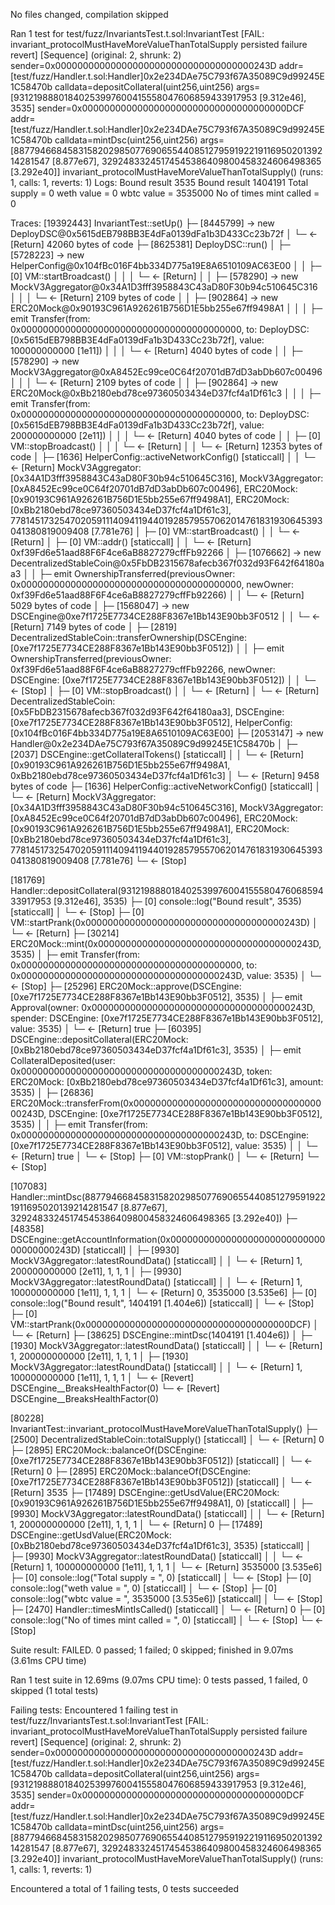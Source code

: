 No files changed, compilation skipped

Ran 1 test for test/fuzz/InvariantsTest.t.sol:InvariantTest
[FAIL: invariant_protocolMustHaveMoreValueThanTotalSupply persisted failure revert]
	[Sequence] (original: 2, shrunk: 2)
		sender=0x000000000000000000000000000000000000243D addr=[test/fuzz/Handler.t.sol:Handler]0x2e234DAe75C793f67A35089C9d99245E1C58470b calldata=depositCollateral(uint256,uint256) args=[93121988801840253997600415558047606859433917953 [9.312e46], 3535]
		sender=0x0000000000000000000000000000000000000DCF addr=[test/fuzz/Handler.t.sol:Handler]0x2e234DAe75C793f67A35089C9d99245E1C58470b calldata=mintDsc(uint256,uint256) args=[88779466845831582029850776906554408512795919221911695020139214281547 [8.877e67], 32924833245174545386409800458324606498365 [3.292e40]]
 invariant_protocolMustHaveMoreValueThanTotalSupply() (runs: 1, calls: 1, reverts: 1)
Logs:
  Bound result 3535
  Bound result 1404191
  Total supply =  0
  weth value =  0
  wbtc value =  3535000
  No of times mint called  =  0

Traces:
  [19392443] InvariantTest::setUp()
    ├─ [8445799] → new DeployDSC@0x5615dEB798BB3E4dFa0139dFa1b3D433Cc23b72f
    │   └─ ← [Return] 42060 bytes of code
    ├─ [8625381] DeployDSC::run()
    │   ├─ [5728223] → new HelperConfig@0x104fBc016F4bb334D775a19E8A6510109AC63E00
    │   │   ├─ [0] VM::startBroadcast()
    │   │   │   └─ ← [Return]
    │   │   ├─ [578290] → new MockV3Aggregator@0x34A1D3fff3958843C43aD80F30b94c510645C316
    │   │   │   └─ ← [Return] 2109 bytes of code
    │   │   ├─ [902864] → new ERC20Mock@0x90193C961A926261B756D1E5bb255e67ff9498A1
    │   │   │   ├─ emit Transfer(from: 0x0000000000000000000000000000000000000000, to: DeployDSC: [0x5615dEB798BB3E4dFa0139dFa1b3D433Cc23b72f], value: 100000000000 [1e11])
    │   │   │   └─ ← [Return] 4040 bytes of code
    │   │   ├─ [578290] → new MockV3Aggregator@0xA8452Ec99ce0C64f20701dB7dD3abDb607c00496
    │   │   │   └─ ← [Return] 2109 bytes of code
    │   │   ├─ [902864] → new ERC20Mock@0xBb2180ebd78ce97360503434eD37fcf4a1Df61c3
    │   │   │   ├─ emit Transfer(from: 0x0000000000000000000000000000000000000000, to: DeployDSC: [0x5615dEB798BB3E4dFa0139dFa1b3D433Cc23b72f], value: 200000000000 [2e11])
    │   │   │   └─ ← [Return] 4040 bytes of code
    │   │   ├─ [0] VM::stopBroadcast()
    │   │   │   └─ ← [Return]
    │   │   └─ ← [Return] 12353 bytes of code
    │   ├─ [1636] HelperConfig::activeNetworkConfig() [staticcall]
    │   │   └─ ← [Return] MockV3Aggregator: [0x34A1D3fff3958843C43aD80F30b94c510645C316], MockV3Aggregator: [0xA8452Ec99ce0C64f20701dB7dD3abDb607c00496], ERC20Mock: [0x90193C961A926261B756D1E5bb255e67ff9498A1], ERC20Mock: [0xBb2180ebd78ce97360503434eD37fcf4a1Df61c3], 77814517325470205911140941194401928579557062014761831930645393041380819009408 [7.781e76]
    │   ├─ [0] VM::startBroadcast(<pk>)
    │   │   └─ ← [Return]
    │   ├─ [0] VM::addr(<pk>) [staticcall]
    │   │   └─ ← [Return] 0xf39Fd6e51aad88F6F4ce6aB8827279cffFb92266
    │   ├─ [1076662] → new DecentralizedStableCoin@0x5FbDB2315678afecb367f032d93F642f64180aa3
    │   │   ├─ emit OwnershipTransferred(previousOwner: 0x0000000000000000000000000000000000000000, newOwner: 0xf39Fd6e51aad88F6F4ce6aB8827279cffFb92266)
    │   │   └─ ← [Return] 5029 bytes of code
    │   ├─ [1568047] → new DSCEngine@0xe7f1725E7734CE288F8367e1Bb143E90bb3F0512
    │   │   └─ ← [Return] 7149 bytes of code
    │   ├─ [2819] DecentralizedStableCoin::transferOwnership(DSCEngine: [0xe7f1725E7734CE288F8367e1Bb143E90bb3F0512])
    │   │   ├─ emit OwnershipTransferred(previousOwner: 0xf39Fd6e51aad88F6F4ce6aB8827279cffFb92266, newOwner: DSCEngine: [0xe7f1725E7734CE288F8367e1Bb143E90bb3F0512])
    │   │   └─ ← [Stop]
    │   ├─ [0] VM::stopBroadcast()
    │   │   └─ ← [Return]
    │   └─ ← [Return] DecentralizedStableCoin: [0x5FbDB2315678afecb367f032d93F642f64180aa3], DSCEngine: [0xe7f1725E7734CE288F8367e1Bb143E90bb3F0512], HelperConfig: [0x104fBc016F4bb334D775a19E8A6510109AC63E00]
    ├─ [2053147] → new Handler@0x2e234DAe75C793f67A35089C9d99245E1C58470b
    │   ├─ [2037] DSCEngine::getCollateralTokens() [staticcall]
    │   │   └─ ← [Return] [0x90193C961A926261B756D1E5bb255e67ff9498A1, 0xBb2180ebd78ce97360503434eD37fcf4a1Df61c3]
    │   └─ ← [Return] 9458 bytes of code
    ├─ [1636] HelperConfig::activeNetworkConfig() [staticcall]
    │   └─ ← [Return] MockV3Aggregator: [0x34A1D3fff3958843C43aD80F30b94c510645C316], MockV3Aggregator: [0xA8452Ec99ce0C64f20701dB7dD3abDb607c00496], ERC20Mock: [0x90193C961A926261B756D1E5bb255e67ff9498A1], ERC20Mock: [0xBb2180ebd78ce97360503434eD37fcf4a1Df61c3], 77814517325470205911140941194401928579557062014761831930645393041380819009408 [7.781e76]
    └─ ← [Stop]

  [181769] Handler::depositCollateral(93121988801840253997600415558047606859433917953 [9.312e46], 3535)
    ├─ [0] console::log("Bound result", 3535) [staticcall]
    │   └─ ← [Stop]
    ├─ [0] VM::startPrank(0x000000000000000000000000000000000000243D)
    │   └─ ← [Return]
    ├─ [30214] ERC20Mock::mint(0x000000000000000000000000000000000000243D, 3535)
    │   ├─ emit Transfer(from: 0x0000000000000000000000000000000000000000, to: 0x000000000000000000000000000000000000243D, value: 3535)
    │   └─ ← [Stop]
    ├─ [25296] ERC20Mock::approve(DSCEngine: [0xe7f1725E7734CE288F8367e1Bb143E90bb3F0512], 3535)
    │   ├─ emit Approval(owner: 0x000000000000000000000000000000000000243D, spender: DSCEngine: [0xe7f1725E7734CE288F8367e1Bb143E90bb3F0512], value: 3535)
    │   └─ ← [Return] true
    ├─ [60395] DSCEngine::depositCollateral(ERC20Mock: [0xBb2180ebd78ce97360503434eD37fcf4a1Df61c3], 3535)
    │   ├─ emit CollateralDeposited(user: 0x000000000000000000000000000000000000243D, token: ERC20Mock: [0xBb2180ebd78ce97360503434eD37fcf4a1Df61c3], amount: 3535)
    │   ├─ [26836] ERC20Mock::transferFrom(0x000000000000000000000000000000000000243D, DSCEngine: [0xe7f1725E7734CE288F8367e1Bb143E90bb3F0512], 3535)
    │   │   ├─ emit Transfer(from: 0x000000000000000000000000000000000000243D, to: DSCEngine: [0xe7f1725E7734CE288F8367e1Bb143E90bb3F0512], value: 3535)
    │   │   └─ ← [Return] true
    │   └─ ← [Stop]
    ├─ [0] VM::stopPrank()
    │   └─ ← [Return]
    └─ ← [Stop]

  [107083] Handler::mintDsc(88779466845831582029850776906554408512795919221911695020139214281547 [8.877e67], 32924833245174545386409800458324606498365 [3.292e40])
    ├─ [48358] DSCEngine::getAccountInformation(0x000000000000000000000000000000000000243D) [staticcall]
    │   ├─ [9930] MockV3Aggregator::latestRoundData() [staticcall]
    │   │   └─ ← [Return] 1, 200000000000 [2e11], 1, 1, 1
    │   ├─ [9930] MockV3Aggregator::latestRoundData() [staticcall]
    │   │   └─ ← [Return] 1, 100000000000 [1e11], 1, 1, 1
    │   └─ ← [Return] 0, 3535000 [3.535e6]
    ├─ [0] console::log("Bound result", 1404191 [1.404e6]) [staticcall]
    │   └─ ← [Stop]
    ├─ [0] VM::startPrank(0x0000000000000000000000000000000000000DCF)
    │   └─ ← [Return]
    ├─ [38625] DSCEngine::mintDsc(1404191 [1.404e6])
    │   ├─ [1930] MockV3Aggregator::latestRoundData() [staticcall]
    │   │   └─ ← [Return] 1, 200000000000 [2e11], 1, 1, 1
    │   ├─ [1930] MockV3Aggregator::latestRoundData() [staticcall]
    │   │   └─ ← [Return] 1, 100000000000 [1e11], 1, 1, 1
    │   └─ ← [Revert] DSCEngine__BreaksHealthFactor(0)
    └─ ← [Revert] DSCEngine__BreaksHealthFactor(0)

  [80228] InvariantTest::invariant_protocolMustHaveMoreValueThanTotalSupply()
    ├─ [2500] DecentralizedStableCoin::totalSupply() [staticcall]
    │   └─ ← [Return] 0
    ├─ [2895] ERC20Mock::balanceOf(DSCEngine: [0xe7f1725E7734CE288F8367e1Bb143E90bb3F0512]) [staticcall]
    │   └─ ← [Return] 0
    ├─ [2895] ERC20Mock::balanceOf(DSCEngine: [0xe7f1725E7734CE288F8367e1Bb143E90bb3F0512]) [staticcall]
    │   └─ ← [Return] 3535
    ├─ [17489] DSCEngine::getUsdValue(ERC20Mock: [0x90193C961A926261B756D1E5bb255e67ff9498A1], 0) [staticcall]
    │   ├─ [9930] MockV3Aggregator::latestRoundData() [staticcall]
    │   │   └─ ← [Return] 1, 200000000000 [2e11], 1, 1, 1
    │   └─ ← [Return] 0
    ├─ [17489] DSCEngine::getUsdValue(ERC20Mock: [0xBb2180ebd78ce97360503434eD37fcf4a1Df61c3], 3535) [staticcall]
    │   ├─ [9930] MockV3Aggregator::latestRoundData() [staticcall]
    │   │   └─ ← [Return] 1, 100000000000 [1e11], 1, 1, 1
    │   └─ ← [Return] 3535000 [3.535e6]
    ├─ [0] console::log("Total supply = ", 0) [staticcall]
    │   └─ ← [Stop]
    ├─ [0] console::log("weth value = ", 0) [staticcall]
    │   └─ ← [Stop]
    ├─ [0] console::log("wbtc value = ", 3535000 [3.535e6]) [staticcall]
    │   └─ ← [Stop]
    ├─ [2470] Handler::timesMintIsCalled() [staticcall]
    │   └─ ← [Return] 0
    ├─ [0] console::log("No of times mint called  = ", 0) [staticcall]
    │   └─ ← [Stop]
    └─ ← [Stop]

Suite result: FAILED. 0 passed; 1 failed; 0 skipped; finished in 9.07ms (3.61ms CPU time)

Ran 1 test suite in 12.69ms (9.07ms CPU time): 0 tests passed, 1 failed, 0 skipped (1 total tests)

Failing tests:
Encountered 1 failing test in test/fuzz/InvariantsTest.t.sol:InvariantTest
[FAIL: invariant_protocolMustHaveMoreValueThanTotalSupply persisted failure revert]
	[Sequence] (original: 2, shrunk: 2)
		sender=0x000000000000000000000000000000000000243D addr=[test/fuzz/Handler.t.sol:Handler]0x2e234DAe75C793f67A35089C9d99245E1C58470b calldata=depositCollateral(uint256,uint256) args=[93121988801840253997600415558047606859433917953 [9.312e46], 3535]
		sender=0x0000000000000000000000000000000000000DCF addr=[test/fuzz/Handler.t.sol:Handler]0x2e234DAe75C793f67A35089C9d99245E1C58470b calldata=mintDsc(uint256,uint256) args=[88779466845831582029850776906554408512795919221911695020139214281547 [8.877e67], 32924833245174545386409800458324606498365 [3.292e40]]
 invariant_protocolMustHaveMoreValueThanTotalSupply() (runs: 1, calls: 1, reverts: 1)

Encountered a total of 1 failing tests, 0 tests succeeded
